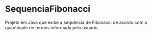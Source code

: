 # SequenciaFibonacci
Projeto em Java que exibe a sequência de Fibonacci de acordo com a quantidade de termos informada pelo usuário.
